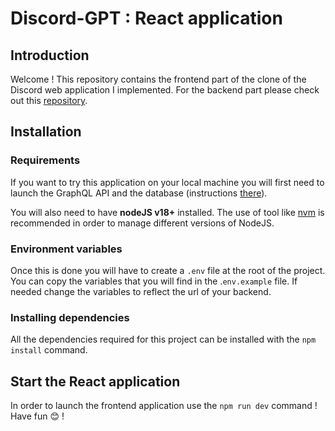 # Discord-GPT : React application

## Introduction

Welcome ! This repository contains the frontend part of the clone of the Discord web application I implemented. For the backend part please check out this [repository](https://github.com/syoupheng/my-discord-gql-api).

## Installation

### Requirements

If you want to try this application on your local machine you will first need to launch the GraphQL API and the database (instructions [there](https://github.com/syoupheng/my-discord-gql-api)).

You will also need to have **nodeJS v18+** installed. The use of tool like [nvm](https://github.com/nvm-sh/nvm) is recommended in order to manage different versions of NodeJS.

### Environment variables

Once this is done you will have to create a `.env` file at the root of the project. You can copy the variables that you will find in the .`env.example` file. If needed change the variables to reflect the url of your backend.

### Installing dependencies

All the dependencies required for this project can be installed with the `npm install` command.

## Start the React application

In order to launch the frontend application use the `npm run dev` command ! Have fun 😊 !
